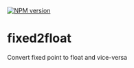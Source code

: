 [![NPM version](https://img.shields.io/npm/v/fixed2float.svg)](https://www.npmjs.org/package/fixed2float)

# fixed2float
Convert fixed point to float and vice-versa
